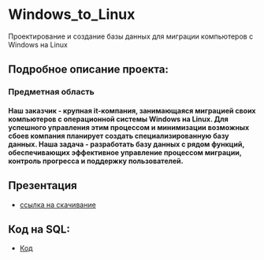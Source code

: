 # Windows_to_Linux
Проектирование и создание базы данных для миграции компьютеров с Windows на Linux

## Подробное описание проекта:
### Предметная область
#### Наш заказчик - крупная it-компания, занимающаяся миграцией своих компьютеров с операционной системы Windows на Linux. Для успешного управления этим процессом и минимизации возможных сбоев компания планирует создать специализированную базу данных. Наша задача - разработать базу данных с рядом функций, обеспечивающих эффективное управление процессом миграции, контроль прогресса и поддержку пользователей.

## Презентация
- [ссылка на скачивание](./windows_to_linux.pptx)

## Код на SQL:
- [Код](./WtoL.sql)
